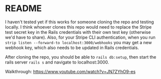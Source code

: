 # README

I haven't tested yet if this works for someone cloning the repo and testing locally. I think whoever clones this repo would need to replace the Stripe test secret key in the Rails credentials with their own test key (otherwise we'd have to share). Also, for your Stripe CLI authentication, when you run `strip listen --forward-to localhost:3000/webhooks` you may get a new webhook key, which also needs to be updated in Rails credentials.

After cloning the repo, you should be able to `rails db:setup`, then start the rails server `rails s` and navigate to localhost:3000.

Walkthrough: https://www.youtube.com/watch?v=JN7ZYhO9-es
